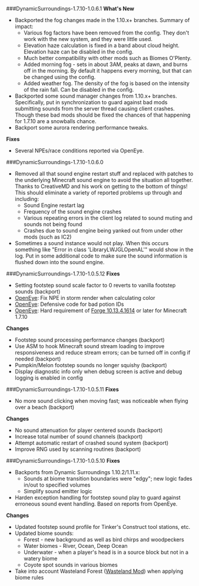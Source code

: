 ###DynamicSurroundings-1.7.10-1.0.6.1
**What's New**
* Backported the fog changes made in the 1.10.x+ branches.  Summary of impact:
    * Various fog factors have been removed from the config.  They don't work with the new system, and they were little used.
    * Elevation haze calculation is fixed in a band about cloud height.  Elevation haze can be disabled in the config.
    * Much better compatibility with other mods such as Biomes O'Plenty.
    * Added morning fog - sets in about 3AM, peaks at dawn, and burns off in the morning.  By default it happens every morning, but that can be changed using the config.
    * Added weather fog.  The density of the fog is based on the intensity of the rain fall.  Can be disabled in the config.
* Backported some sound manager changes from 1.10.x+ branches.  Specifically, put in synchronization to guard against bad mods submitting sounds from the server thread causing client crashes.  Though these bad mods should be fixed the chances of that happening for 1.7.10 are a snowballs chance.
* Backport some aurora rendering performance tweaks.

**Fixes**
* Several NPEs/race conditions reported via OpenEye.
    
###DynamicSurroundings-1.7.10-1.0.6.0
* Removed all that sound engine restart stuff and replaced with patches to the underlying Minecraft sound engine to avoid the situation all together.  Thanks to CreativeMD and his work on getting to the bottom of things!  This should eliminate a variety of reported problems up through and including:
    * Sound Engine restart lag
    * Frequency of the sound engine crashes
    * Various repeating errors in the client log related to sound muting and sounds not being found
    * Crashes due to sound engine being yanked out from under other mods (such as IC2) 
* Sometimes a sound instance would not play.  When this occurs something like "Error in class 'LibraryLWJGLOpenAL'" would show in the log.  Put in some additional code to make sure the sound information is flushed down into the sound engine. 

###DynamicSurroundings-1.7.10-1.0.5.12
**Fixes**
* Setting footstep sound scale factor to 0 reverts to vanilla footstep sounds (backport)
* [OpenEye](https://openeye.openmods.info/crashes/4a99da03285429c87ec8d9347210268e): Fix NPE in storm render when calculating color
* [OpenEye](https://openeye.openmods.info/crashes/35c791f2c48ae15e0a8c42b832c38aac): Defensive code for bad potion IDs
* [OpenEye](https://openeye.openmods.info/crashes/ef9cee918b144eaa128da318420d6dbf): Hard requirement of [Forge 10.13.4.1614](https://files.minecraftforge.net/maven/net/minecraftforge/forge/index_1.7.10.html) or later for Minecraft 1.7.10

**Changes**
* Footstep sound processing performance changes (backport)
* Use ASM to hook Minecraft sound stream loading to improve responsiveness and reduce stream errors; can be turned off in config if needed (backport)
* Pumpkin/Melon footstep sounds no longer squishy (backport)
* Display diagnostic info only when debug screen is active and debug logging is enabled in config

###DynamicSurroundings-1.7.10-1.0.5.11
**Fixes**
* No more sound clicking when moving fast; was noticeable when flying over a beach (backport)

**Changes**
* No sound attenuation for player centered sounds (backport)
* Increase total number of sound channels (backport)
* Attempt automatic restart of crashed sound system (backport)
* Improve RNG used by scanning routines (backport)

###DynamicSurroundings-1.7.10-1.0.5.10
**Fixes**
* Backports from Dynamic Surroundings 1.10.2/1.11.x:
    * Sounds at biome transition boundaries were "edgy"; new logic fades in/out to specified volumes
    * Simplify sound emitter logic
* Harden exception handling for footstep sound play to guard against erroneous sound event handling.  Based on reports from OpenEye.

**Changes**
* Updated footstep sound profile for Tinker's Construct tool stations, etc.
* Updated biome sounds:
    * Forest - new background as well as bird chirps and woodpeckers
    * Water biomes - River, Ocean, Deep Ocean
    * Underwater - when a player's head is in a source block but not in a watery biome
    * Coyote spot sounds in various biomes
* Take into account Wasteland Forest ([Wasteland Mod](http://www.minecraftforum.net/forums/mapping-and-modding/minecraft-mods/2274942-wasteland-mod-1-4-4-abandoned-world-cities-and)) when applying biome rules

